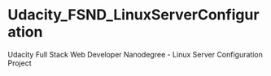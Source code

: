 # Udacity_FSND_LinuxServerConfiguration
Udacity Full Stack Web Developer Nanodegree - Linux Server Configuration Project
